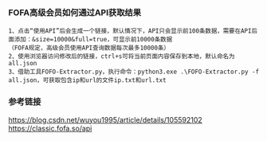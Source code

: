 ### FOFA高级会员如何通过API获取结果
```
1、点击“使用API”后会生成一个链接，默认情况下，API只会显示前100条数据，需要在API后面添加：&size=10000&full=true，可显示前10000条数据
（FOFA规定，高级会员使用API查询数据每次最多10000条）
2、使用浏览器访问修改后的链接，ctrl+s可将当前页面内容保存到本地，默认命名为all.json
3、借助工具FOFO-Extractor.py，执行命令：python3.exe .\FOFO-Extractor.py -f all.json，可获取包含ip和url的文件ip.txt和url.txt
```

### 参考链接
https://blog.csdn.net/wuyou1995/article/details/105592102  
https://classic.fofa.so/api
